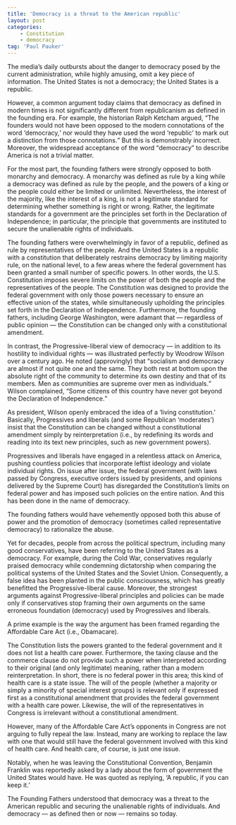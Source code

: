 ```yaml
---
title: 'Democracy is a threat to the American republic'
layout: post
categories:
    - Constitution
    - democracy
tag: 'Paul Pauker'
---
```


The media’s daily outbursts about the danger to democracy posed by the current administration, while highly amusing, omit a key piece of information. The United States is not a democracy; the United States is a republic.  
  
However, a common argument today claims that democracy as defined in modern times is not significantly different from republicanism as defined in the founding era. For example, the historian Ralph Ketcham argued, <q>The founders would not have been opposed to the modern connotations of the word <q>democracy,</q> nor would they have used the word <q>republic</q> to mark out a distinction from those connotations.</q> But this is demonstrably incorrect. Moreover, the widespread acceptance of the word <q>democracy</q> to describe America is not a trivial matter.

For the most part, the founding fathers were strongly opposed to both monarchy and democracy. A monarchy was defined as rule by a king while a democracy was defined as rule by the people, and the powers of a king or the people could either be limited or unlimited. Nevertheless, the interest of the majority, like the interest of a king, is not a legitimate standard for determining whether something is right or wrong. Rather, the legitimate standards for a government are the principles set forth in the Declaration of Independence; in particular, the principle that governments are instituted to secure the unalienable rights of individuals.

The founding fathers were overwhelmingly in favor of a republic, defined as rule by representatives of the people. And the United States is a republic with a constitution that deliberately restrains democracy by limiting majority rule, on the national level, to a few areas where the federal government has been granted a small number of specific powers. In other words, the U.S. Constitution imposes severe limits on the power of both the people and the representatives of the people. The Constitution was designed to provide the federal government with only those powers necessary to ensure an effective union of the states, while simultaneously upholding the principles set forth in the Declaration of Independence. Furthermore, the founding fathers, including George Washington, were adamant that — regardless of public opinion — the Constitution can be changed only with a constitutional amendment.

In contrast, the Progressive-liberal view of democracy — in addition to its hostility to individual rights — was illustrated perfectly by Woodrow Wilson over a century ago. He noted (approvingly) that <q>socialism and democracy are almost if not quite one and the same. They both rest at bottom upon the absolute right of the community to determine its own destiny and that of its members. Men as communities are supreme over men as individuals.</q> Wilson complained, <q>Some citizens of this country have never got beyond the Declaration of Independence.</q>

As president, Wilson openly embraced the idea of a ‘living constitution.’ Basically, Progressives and liberals (and some Republican ‘moderates’) insist that the Constitution can be changed without a constitutional amendment simply by reinterpretation (i.e., by redefining its words and reading into its text new principles, such as new government powers).

Progressives and liberals have engaged in a relentless attack on America, pushing countless policies that incorporate leftist ideology and violate individual rights. On issue after issue, the federal government (with laws passed by Congress, executive orders issued by presidents, and opinions delivered by the Supreme Court) has disregarded the Constitution’s limits on federal power and has imposed such policies on the entire nation. And this has been done in the name of democracy.

The founding fathers would have vehemently opposed both this abuse of power and the promotion of democracy (sometimes called representative democracy) to rationalize the abuse.

Yet for decades, people from across the political spectrum, including many good conservatives, have been referring to the United States as a democracy. For example, during the Cold War, conservatives regularly praised democracy while condemning dictatorship when comparing the political systems of the United States and the Soviet Union. Consequently, a false idea has been planted in the public consciousness, which has greatly benefitted the Progressive-liberal cause. Moreover, the strongest arguments against Progressive-liberal principles and policies can be made only if conservatives stop framing their own arguments on the same erroneous foundation (democracy) used by Progressives and liberals.

A prime example is the way the argument has been framed regarding the Affordable Care Act (i.e., Obamacare).

The Constitution lists the powers granted to the federal government and it does not list a health care power. Furthermore, the taxing clause and the commerce clause do not provide such a power when interpreted according to their original (and only legitimate) meaning, rather than a modern reinterpretation. In short, there is no federal power in this area; this kind of health care is a state issue. The will of the people (whether a majority or simply a minority of special interest groups) is relevant only if expressed first as a constitutional amendment that provides the federal government with a health care power. Likewise, the will of the representatives in Congress is irrelevant without a constitutional amendment.

However, many of the Affordable Care Act’s opponents in Congress are not arguing to fully repeal the law. Instead, many are working to replace the law with one that would still have the federal government involved with this kind of health care. And health care, of course, is just one issue.

Notably, when he was leaving the Constitutional Convention, Benjamin Franklin was reportedly asked by a lady about the form of government the United States would have. He was quoted as replying, ‘A republic, if you can keep it.’

The Founding Fathers understood that democracy was a threat to the American republic and securing the unalienable rights of individuals. And democracy — as defined then or now — remains so today.